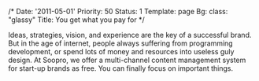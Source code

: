 /*
Date: '2011-05-01'
Priority: 50
Status: 1
Template: page
Bg:
  class: "glassy"
Title: You get what you pay for
*/
<p>Ideas, strategies, vision, and experience are the key of a successful brand. But in the age of internet, people always suffering from programming development, or spend lots of money and resources into useless guly design. At Soopro, we offer a multi-channel content management system for start-up brands as free. You can finally focus on important things.</p>